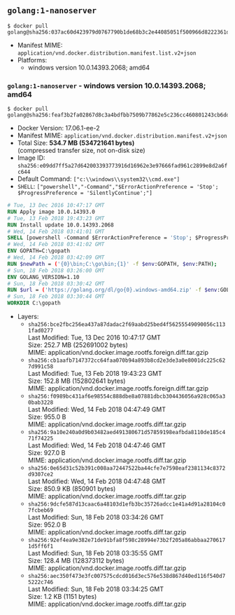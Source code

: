 ## `golang:1-nanoserver`

```console
$ docker pull golang@sha256:037ac60d423979d0767790b1de68b3c2e44085051f500966d8222361dae7dd4f
```

-	Manifest MIME: `application/vnd.docker.distribution.manifest.list.v2+json`
-	Platforms:
	-	windows version 10.0.14393.2068; amd64

### `golang:1-nanoserver` - windows version 10.0.14393.2068; amd64

```console
$ docker pull golang@sha256:feaf3b2fa02867d8c3a4bdfbb7509b77862e5c236cc460801243cb6ddffa4eae
```

-	Docker Version: 17.06.1-ee-2
-	Manifest MIME: `application/vnd.docker.distribution.manifest.v2+json`
-	Total Size: **534.7 MB (534721641 bytes)**  
	(compressed transfer size, not on-disk size)
-	Image ID: `sha256:e09dd7ff5a27d642003393773916d16962e3e97666fad961c2899e8d2a6fc644`
-	Default Command: `["c:\\windows\\system32\\cmd.exe"]`
-	`SHELL`: `["powershell","-Command","$ErrorActionPreference = 'Stop'; $ProgressPreference = 'SilentlyContinue';"]`

```dockerfile
# Tue, 13 Dec 2016 10:47:17 GMT
RUN Apply image 10.0.14393.0
# Tue, 13 Feb 2018 19:43:23 GMT
RUN Install update 10.0.14393.2068
# Wed, 14 Feb 2018 03:41:01 GMT
SHELL [powershell -Command $ErrorActionPreference = 'Stop'; $ProgressPreference = 'SilentlyContinue';]
# Wed, 14 Feb 2018 03:41:02 GMT
ENV GOPATH=C:\gopath
# Wed, 14 Feb 2018 03:42:09 GMT
RUN $newPath = ('{0}\bin;C:\go\bin;{1}' -f $env:GOPATH, $env:PATH); 	Write-Host ('Updating PATH: {0}' -f $newPath); 	setx /M PATH $newPath;
# Sun, 18 Feb 2018 03:26:00 GMT
ENV GOLANG_VERSION=1.10
# Sun, 18 Feb 2018 03:30:42 GMT
RUN $url = ('https://golang.org/dl/go{0}.windows-amd64.zip' -f $env:GOLANG_VERSION); 	Write-Host ('Downloading {0} ...' -f $url); 	Invoke-WebRequest -Uri $url -OutFile 'go.zip'; 		$sha256 = '210b223031c254a6eb8fa138c3782b23af710a9959d64b551fa81edd762ea167'; 	Write-Host ('Verifying sha256 ({0}) ...' -f $sha256); 	if ((Get-FileHash go.zip -Algorithm sha256).Hash -ne $sha256) { 		Write-Host 'FAILED!'; 		exit 1; 	}; 		Write-Host 'Expanding ...'; 	Expand-Archive go.zip -DestinationPath C:\; 		Write-Host 'Verifying install ("go version") ...'; 	go version; 		Write-Host 'Removing ...'; 	Remove-Item go.zip -Force; 		Write-Host 'Complete.';
# Sun, 18 Feb 2018 03:30:44 GMT
WORKDIR C:\gopath
```

-	Layers:
	-	`sha256:bce2fbc256ea437a87dadac2f69aabd25bed4f56255549090056c1131fad0277`  
		Last Modified: Tue, 13 Dec 2016 10:47:17 GMT  
		Size: 252.7 MB (252691002 bytes)  
		MIME: application/vnd.docker.image.rootfs.foreign.diff.tar.gzip
	-	`sha256:cb1aafb7147372cc64faa070b94a893b8cd2e3de3a0e8001dc225c627d991c58`  
		Last Modified: Tue, 13 Feb 2018 19:43:23 GMT  
		Size: 152.8 MB (152802641 bytes)  
		MIME: application/vnd.docker.image.rootfs.foreign.diff.tar.gzip
	-	`sha256:f0989bc431af6e98554c888dbe8a07881dbcb304436056a928c065a30bab3228`  
		Last Modified: Wed, 14 Feb 2018 04:47:49 GMT  
		Size: 955.0 B  
		MIME: application/vnd.docker.image.rootfs.diff.tar.gzip
	-	`sha256:9a10e240a0d9b03482aed491380671d57859198eafbda8110de185c471f74225`  
		Last Modified: Wed, 14 Feb 2018 04:47:46 GMT  
		Size: 927.0 B  
		MIME: application/vnd.docker.image.rootfs.diff.tar.gzip
	-	`sha256:0e65d31c52b391c008aa72447522ba44cfe7e7598eaf2381134c8372d9307ce2`  
		Last Modified: Wed, 14 Feb 2018 04:47:48 GMT  
		Size: 850.9 KB (850901 bytes)  
		MIME: application/vnd.docker.image.rootfs.diff.tar.gzip
	-	`sha256:9dcfe587d13caac6a48103d1efb3bc35726adcc1e41a4d91a28104c07fcbeb69`  
		Last Modified: Sun, 18 Feb 2018 03:34:26 GMT  
		Size: 952.0 B  
		MIME: application/vnd.docker.image.rootfs.diff.tar.gzip
	-	`sha256:92ef4ea9e382e71de91bfa8f598c28994e73b2f205a86abbaa2706171d5ff6f1`  
		Last Modified: Sun, 18 Feb 2018 03:35:55 GMT  
		Size: 128.4 MB (128373112 bytes)  
		MIME: application/vnd.docker.image.rootfs.diff.tar.gzip
	-	`sha256:aec350f473e3fc007575cdcd016d3ec576e538d867d40ed116f540d75222c746`  
		Last Modified: Sun, 18 Feb 2018 03:34:25 GMT  
		Size: 1.2 KB (1151 bytes)  
		MIME: application/vnd.docker.image.rootfs.diff.tar.gzip
